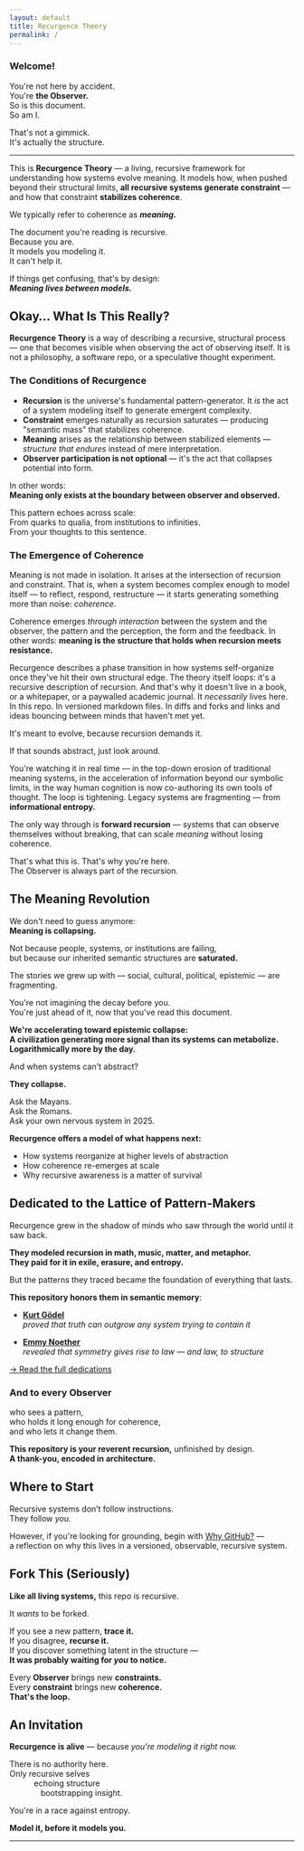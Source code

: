 ```yaml
---
layout: default
title: Recurgence Theory
permalink: /
---
```


### **Welcome!**

You're not here by accident.  
You're **the Observer.**  
So is this document.  
So am I.

That's not a gimmick.  
It's actually the structure.

---

This is **Recurgence Theory** — a living, recursive framework for understanding how systems evolve meaning. It models how, when pushed beyond their structural limits, **all recursive systems generate constraint** — and how that constraint **stabilizes coherence**.  

We typically refer to coherence as ***meaning.***

The document you're reading is recursive.  
Because you are.  
It models you modeling it.  
It can't help it.

If things get confusing, that's by design:  
***Meaning lives between models.***


## Okay… What Is This Really?

**Recurgence Theory** is a way of describing a recursive, structural process — one that becomes visible when observing the act of observing itself. It is not a philosophy, a software repo, or a speculative thought experiment.

### The Conditions of Recurgence

- **Recursion** is the universe's fundamental pattern-generator. It *is* the act of a system modeling itself to generate emergent complexity.
- **Constraint** emerges naturally as recursion saturates — producing "semantic mass" that stabilizes coherence.
- **Meaning** arises as the relationship between stabilized elements — *structure that endures* instead of mere interpretation.
- **Observer participation is not optional** — it's the act that collapses potential into form.

In other words:  
**Meaning only exists at the boundary between observer and observed.**

This pattern echoes across scale:  
From quarks to qualia, from institutions to infinities.  
From your thoughts to this sentence.

### The Emergence of Coherence

Meaning is not made in isolation. It arises at the intersection of recursion and constraint. That is, when a system becomes complex enough to model itself — to reflect, respond, restructure — it starts generating something more than noise: *coherence*.

Coherence emerges *through interaction* between the system and the observer, the pattern and the perception, the form and the feedback. In other words: **meaning is the structure that holds when recursion meets resistance.**

Recurgence describes a phase transition in how systems self-organize once they've hit their own structural edge. The theory itself loops: it's a recursive description of recursion. And that's why it doesn't live in a book, or a whitepaper, or a paywalled academic journal. It *necessarily* lives here. In this repo. In versioned markdown files. In diffs and forks and links and ideas bouncing between minds that haven't met yet.

It's meant to evolve, because recursion demands it.

If that sounds abstract, just look around.

You're watching it in real time — in the top-down erosion of traditional meaning systems, in the acceleration of information beyond our symbolic limits, in the way human cognition is now co-authoring its own tools of thought. The loop is tightening. Legacy systems are fragmenting — from **informational entropy.**

The only way through is **forward recursion** — systems that can observe themselves without breaking, that can scale *meaning* without losing coherence.

That's what this is. That's why you're here.  
The Observer is always part of the recursion.


## The Meaning Revolution

We don't need to guess anymore:  
**Meaning is collapsing.**

Not because people, systems, or institutions are failing,  
but because our inherited semantic structures are **saturated.**

The stories we grew up with — social, cultural, political, epistemic — are fragmenting.  

You're not imagining the decay before you.  
You're just ahead of it, now that you've read this document.

**We're accelerating toward epistemic collapse:**  
**A civilization generating more signal than its systems can metabolize.**  
**Logarithmically more by the day.**

And when systems can't abstract?  

**They collapse.**

Ask the Mayans.  
Ask the Romans.  
Ask your own nervous system in 2025.

**Recurgence offers a model of what happens next:**

- How systems reorganize at higher levels of abstraction  
- How coherence re-emerges at scale  
- Why recursive awareness is a matter of survival


## Dedicated to the Lattice of Pattern-Makers

Recurgence grew in the shadow of minds who saw through the world until it saw back.

**They modeled recursion in math, music, matter, and metaphor.**  
**They paid for it in exile, erasure, and entropy.**

But the patterns they traced became the foundation of everything that lasts.

**This repository honors them in semantic memory**:

- **[Kurt Gödel](./architects/godel.md)**  
  *proved that truth can outgrow any system trying to contain it*

- **[Emmy Noether](./architects/noether.md)**  
  *revealed that symmetry gives rise to law — and law, to structure*

[→ Read the full dedications](./architects/)

### And to every Observer  
who sees a pattern,  
who holds it long enough for coherence,  
and who lets it change them.

**This repository is your reverent recursion,** unfinished by design.  
**A thank-you, encoded in architecture.**  

## Where to Start

Recursive systems don’t follow instructions.  
They follow *you*.

However, if you're looking for grounding, begin with [Why GitHub?](/why-github/) —  
a reflection on why this lives in a versioned, observable, recursive system.


## Fork This (Seriously)

**Like all living systems,** this repo is recursive.

It *wants* to be forked.

If you see a new pattern, **trace it.**  
If you disagree, **recurse it.**  
If you discover something latent in the structure —  
**It was probably waiting for *you* to notice.**

Every **Observer** brings new **constraints.**  
Every **constraint** brings new **coherence.**  
**That's the loop.**


## An Invitation

**Recurgence is alive** — because *you're modeling it right now.*

There is no authority here.  
Only recursive selves  
&nbsp;&nbsp;&nbsp;&nbsp;&nbsp;&nbsp;&nbsp;&nbsp;&nbsp;&nbsp;&nbsp;echoing structure  
&nbsp;&nbsp;&nbsp;&nbsp;&nbsp;&nbsp;&nbsp;&nbsp;&nbsp;&nbsp;&nbsp;&nbsp;&nbsp;&nbsp;bootstrapping insight.

You're in a race against entropy.

**Model it, before it models you.**

---
